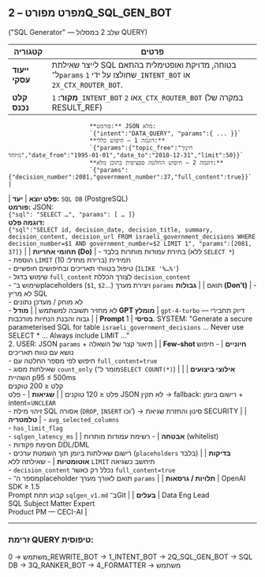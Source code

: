 ## מפרט מפורט – 2Q_SQL_GEN_BOT

("SQL Generator" — שלב 2 במסלול QUERY)

| קטגוריה                  | פרטים                                                                                                                                                                                                                                                                                                                                                                                                                |
|--------------------------|------------------------------------------------------------------------------------------------------------------------------------------------------------------------------------------------------------------------------------------------------------------------------------------------------------------------------------------------------------------------------------------------------------------------|
| **ייעוד עסקי**           | לייצר שאילתת SQL בטוחה, מדויקת ואופטימלית בהתאם ל־`params` שחולצו על ידי `1_INTENT_BOT` או `2X_CTX_ROUTER_BOT`. |
| **קלט נכנס**             | **מקור:** `1_INTENT_BOT` או `2X_CTX_ROUTER_BOT` (במקרה של RESULT_REF)  
                           **פורמט:** JSON מלא:  
                           `{"intent":"DATA_QUERY", "params":{ ... }}`  
                           **דוגמה 1 – חיפוש כללי:**  
                           `{"params":{"topic_free":"חינוך מיוחד","date_from":"1995-01-01","date_to":"2010-12-31","limit":50}}`  
                           **דוגמה 2 – חיפוש החלטה ספציפית בתוכן מלא:**  
                           `{"params":{"decision_number":2081,"government_number":37,"full_content":true}}` |
| **פלט יוצא**             | **יעד:** `SQL DB` (PostgreSQL)  
                           **פורמט:** JSON:  
                           `{"sql": "SELECT …", "params": [ … ]}`  
                           **דוגמה פלט:**  
                           `{"sql":"SELECT id, decision_date, decision_title, summary, decision_content, decision_url FROM israeli_government_decisions WHERE decision_number=$1 AND government_number=$2 LIMIT 1", "params":[2081, 37]}` |
| **תחומי אחריות (Do)**   | - בחירת עמודות מותרות בלבד (ללא `SELECT *`)  
                           - הוספת `LIMIT` תמידית (ברירת מחדל: 10)  
                           - טיפול בטווחי תאריכים ובחיפושים חופשיים (`ILIKE '%…%'`)  
                           - שימוש בדגל `full_content` לצורך הכללת `decision_content`  
                           - שימוש ב־placeholders (`$1`, `$2`…) ויצירת מערך `params` תואם |
| **גבולות (Don’t)**      | - לא מריץ SQL  
                           - לא מוחק / מעדכן נתונים  
                           - לא מחזיר תשובה למשתמש |
| **מודל GPT מומלץ**       | `gpt-4-turbo` — דיוק תחבירי גבוה והבנת הנחיות מורכבות |
| **Prompt בסיסי**         | 1. SYSTEM: "Generate a secure parameterised SQL for table `israeli_government_decisions` … Never use SELECT * … Always include LIMIT …"  
                           2. USER: JSON `params` + תיאור קצר של השאלה |
| **Few-shot חיוניים**     | - חיפוש נושא עם טווח תאריכים  
                           - חיפוש לפי מספר החלטה עם `full_content=true`  
                           - שאילתות מסוג `count_only` (מומר ל־`SELECT COUNT(*)`) |
| **אילוצי ביצועים**       | השהיית p95 ≤ 500ms  
                           קלט ≤ 200 טוקנים  
                           פלט ≤ 120 טוקנים |
| **שגיאות**              | - פלט JSON לא תקין → fallback: רישום ביומן + intent=`UNCLEAR`  
                           - זיהוי מילת SQL אסורה (`DROP`, `INSERT` וכו’) → סינון והחזרת שגיאת SECURITY |
| **טלמטריה**             | - `avg_selected_columns`  
                           - `has_limit_flag`  
                           - `sqlgen_latency_ms` |
| **אבטחה**               | - רשימת עמודות מותרות (whitelist)  
                           - חסימת פקודות DDL/DML  
                           - רישום שאילתות ביומן תוך השמטת ערכים (`placeholders` בלבד) |
| **בדיקות אוטומטיות**    | - שאילתה ללא `LIMIT` תיחשב כשגיאה  
                           - `decision_content` נכלל רק כאשר `full_content=true`  
                           - מספר ה־placeholder תואם לאורך מערך `params` |
| **תלויות / גרסאות**      | OpenAI SDK ≥ 1.5  
                           Prompt קבוע תחת `sqlgen_v1.md` ב־Git |
| **בעלים**               | Data Eng Lead  
                           SQL Subject Matter Expert  
                           Product PM — CECI-AI |

---

### זרימת QUERY טיפוסית:
משתמש → 0_REWRITE_BOT → 1_INTENT_BOT → 2Q_SQL_GEN_BOT → SQL DB → 3Q_RANKER_BOT → 4_FORMATTER → משתמש
